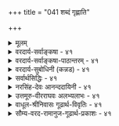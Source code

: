 +++
title = "041 शब्दं गृह्णाति"

+++
<details><summary>मूलम्</summary>

शब्दं गृह्णाति दूराभ्युदितमपि बहिस्सन्तता श्रोत्रवृत्तिर्दिग्भेदासन्नतादिग्रहणमपि तदा तत्र तत्सन्निधानात् ।  
इत्येकेऽन्ये तु दूरान्तिकगतजनताशब्दधीकालभेदात् श्रोत्रायातस्य तस्य ग्रहमनुमितिमप्याहुरस्मिन्दिगादेः ॥ ४१ ॥
</details>

<details><summary>वरदार्य-सर्वाङ्कषा - ४१</summary>

41. 

[[85]]


अस्तु चक्षुरिन्द्रियस्याप्यायकतेजस्संबन्धात् प्राप्यकारित्वम् । श्रोत्रेन्द्रियस्य तु तदपि न संभवति । तदाप्यायकभूतस्याकाशस्य विभुत्वेन प्रसरणासंभवात् । अतः श्रोत्रमप्राप्यकार्येवेति शङ्कामपनयति - शब्दमित्यादिना । **बहिः** = कर्णशष्कुलीदेशात् बहिः **सन्तता** = व्याप्ता, प्रसृता **श्रोत्रवृत्तिः** = श्रोत्रेन्द्रियस्य वृत्तिः दूराभ्युदितमपि **शब्दम्** = दूरे जातमपि शब्दम् **गृह्णाति** = विषयीकरोति । ननु चक्षुराप्यायकस्य तेजसः प्रसरणं युज्यते । श्रोत्राप्यायकस्य आकाशस्य विभुत्वात् कथं प्रसरणमिति चेत्, सांख्यानां सिद्धान्तिनां च आकाशस्याविभुत्वान्न कश्चिद्दोषः ॥ 

शब्दग्रहणविषये पक्षद्वयं प्रतिपादयन्ति विद्वांसः - श्रोत्रमेव आप्यायकभूतसहकारेण बहिः व्याप्य शब्दोत्पत्तिदेशं गत्वा शब्दं गृह्णाति इत्येकः पक्षः । शब्द एव येन केन प्रकारेण कर्णविवरप्रदेशमागतः, तत्रत्येन श्रोत्रेन्द्रियेण गृह्यते इत्यन्यः पक्षः । आद्यः सांख्यानाम्, द्वितीयः वैशेषिकाणाम् । प्रथमपक्षे स्वारस्यविशेषं दर्शयति - दिगित्यादिना । श्रोत्रागतस्यैव शब्दस्य ग्रहणमिति पक्षे 'प्राच्यां शब्दः श्रूयते' इत्यादिप्रतीत्यस्वारस्यम् । **दिग्भेदः** = प्राचीप्रतीच्यादिदिग्विशेषः । तत्र आसन्नः शब्दः, **आसन्नता** = तत्सन्निहितता शब्दधर्मः । तादृशानाम् ग्रहणमपि **तन्त्र** =तत्तद्दिशि तत्सन्निधानात् श्रोत्रेन्द्रियगमनात् युज्यते । न हि श्रोत्रं प्राप्ते शब्दे दिग्भेदोऽस्ति । कर्णशष्कुलीदेशस्यैकत्वात्, तत्रागते शब्दे दिग्भेदाभावात् । तर्ह्ययमेव सिद्धान्तो वा ? इत्यत्राह - इत्येकइति । एके – सांख्याः । अन्ये तु - सिद्धान्तिनस्तु, अस्य 'आहुः' इत्यनेनान्वयः । एतत्पक्षप्रवृत्तेः मूलमाह - दूरान्तिकेत्यादि । दूरे अन्तिके च गता या **जनता** = जनसमूहः । तस्य यः तुमुलः शब्दः, तत्र भेदो दृश्यते । दूरे जातः शब्दः, तत्रत्यैः तारतया गृह्यते, दूरस्थैस्तु मन्दतया गृह्यते । दूरे काष्ठच्छेदादौ शब्दग्रहणे कालभेदः प्रत्यक्षसिद्धः । श्रोत्रेन्द्रियवृत्तिः तद्देशं गता शब्दं यदि गृह्णीयात्, तदा शब्दस्वरूपे अयं भेदः न युज्येत । **धीभेदः** = तदनुगुणः तद्विषयकानुभवेऽपि भेदः । एवं **कालभेदः** = समीपस्थैः शब्दोत्पत्तिसमनन्तरमेव स गृह्यते । दूरस्थैस्तु स एव शब्दः विलम्बेन गृह्यते । आदिशब्देन वाय्वादिप्रयुक्तग्रहणभेदो ग्राह्यः । यस्यां दिशि वायुर्वाति, तद्दिशि स्थितैः शब्दः स्पष्टं गृह्यते, प्रतिदिशि स्थितैस्तु अस्पष्टं गृह्यते । अतः एतादृशकालभेदादिभिः **श्रोत्रायतस्य** = श्रोत्रप्रदेशं प्राप्तस्य तस्य शब्दस्य **ग्रहम्** = ग्रहणम् आहुः । तर्हि दिग्ग्रहणं कथम्? न हि श्रोत्रदेशं प्राप्ते शब्दे दिक्संबन्धोऽस्तीत्यत्राह - अनुमितिमिति । **अस्मिन्** = द्वितीयपक्षे दिगादेः **अनुमितिमपि** = अनुमितिं चआहुः । तस्य ग्रहम्, दिग्ग्रहणे अनुमितिरूपतां चाहुः । **दिगादेः** = इत्यादिना आसन्नत्वदूरस्थत्वादीनां ग्रहणम् । 'दूरे शब्द ' 'समीपे शब्दः' इत्यादावपि अनुमितिरेव स्वरसेति भावः । 'वीणानादः ' 'भेरीशब्दः' इत्यादौ हि अनुमानमवर्जनीयम्, वीणादीनां श्रोत्राग्राह्यत्वात्। एवमेव दिग्ग्रहणमपि अनुमानमेव, श्रोत्रेन्द्रियेण दिग्ग्रहणासंभवात् ॥ 



[[86]]

ननु प्रथमपक्षे श्रोत्रेन्द्रियवृत्तेः शब्दोत्पत्तिदेशप्रसरणसंभवेन शब्दग्रहणसंभवेऽपि द्वितीयपक्षे कथं शब्दस्य श्रोत्रदेशागमनसंभवः, शब्दस्य गुणत्वात्, गुणे क्रियाया अभावात् । न च शब्दो द्रव्यमेव किं न स्यादिति वाच्यम्, गन्धस्यापि प्रसरणदर्शनेन द्रव्यत्वप्रसङ्गात् । न च तत्रापीष्टापत्तिः, शब्दस्पर्शरूपरसगन्धानां पञ्चभूतगुणत्वेन द्रव्यत्वाभावात् । गुणे च क्रियाया असंभवात् । मा अस्तु गुणत्वं तेषाम् । अत एव द्रव्यगुणविभागोऽपि मास्त्विति चेत्, पूर्वमेवास्य वादस्य (लो. 8) निरस्तत्वात् । अतः शब्दादीनां गुणत्वात्, प्रसरणासंभवात् कथमिदं युज्यते इति चेत्, शब्दस्य शब्दान्तरजनकत्वेन वीचीतरङ्गन्यायेन, जले तरङ्गात्तरङ्गोत्पत्तिवत्, शब्दतरङ्गस्य श्रोत्रप्राप्तया ग्रहणात् । अत एव जले तरङ्गानां यथा क्रमशः न्यूनीभावः, तथैव शब्देऽपि क्रमशः क्षयः । अत एव समीपस्थेन तारतया श्रूयमाणः शब्दः दूरस्थेन मन्दतया गृह्यते । दूरात् काष्ठच्छेदादिकं पश्यन् जनः, यदा कुठारपतनं दूरतः पश्यति, तदैव तच्छब्दं न गृह्णाति, किञ्चिदिव विलम्बेनैव गृह्णाति; पार्श्वस्थस्तु तदैव गृह्णाति । एतेन ज्ञायते शब्द एव श्रोत्रदेशमागच्छतीति । न च श्रोत्रेन्द्रियस्य तद्देशगमनेनायं विलम्ब इति शंक्यम्, शब्दस्य तत्रैव तावत्कालमवस्थानासंभवात् शब्दस्य ग्रहणमेव न स्यात् । अतः द्वितीयपक्ष एवाचार्यसंमतः ॥ 

ननु भोः ! परिह्रियतामियमत्र समस्या । 'प्राच्यां शब्दः' 'दूरे शब्दः' इति प्राच्यादिदिशः, दूरादिदेशस्य परोक्षत्वादनुमितिर्दिगादेरस्तु । 'वीणानादः ' 'भेरीशब्दः' इत्यादौ यदा वीणादिः परोक्षः, तदास्तु तदंशेऽपि शब्दवैलक्षण्येन वीणासंबन्धादीनामनुमानम् । वीणाम्, भेरीं वा पुरतः पश्यत एव जायमानः ‘वीणानादः ' 'भेरीशब्दः' इत्यनुभवः किं चाक्षुषः, उत श्रौत्रः ? चक्षुरिन्द्रियं तु वीणां गृह्णीयात्, न तु नादम् । श्रोत्रेन्द्रियं तु शब्दं गृह्णीयात्, न वीणाम्, भेरीं वा । न चैतादृशस्थलविशेषे चक्षुरिन्द्रियं, श्रोत्रेन्द्रियं चोभयमपि स्वकार्यं करोतीति वक्तुं शक्यम्; चक्षुरिन्द्रियेण शब्दग्रहणस्य, श्रोत्रेन्द्रियेण वीणादिद्रव्यग्रहणस्य वा चक्षुश्रवोऽतिरिक्ते कुत्राप्यसंभवात् । इन्द्रियविषयव्यवस्थायाः पूर्वमेव (श्लो. 8) स्थापितत्वाच्च । नैयायिकोक्तालौकिकसन्निकर्षस्य सिद्धान्तेऽनङ्गीकाराच्च । न चेन्द्रियद्वयेनैकं ज्ञानं जायताम् ? का हानिः ? इति वाच्यम्; अनुपदमेव 'चित्ताणुत्वे तु सर्वेन्द्रियसमुदयने धीक्रमः' ( श्लो. 39) इति युगपज्ज्ञानद्वयोत्पत्तेर्निरासात् । न चेदं ज्ञानद्वयरूपमेवेति वाच्यम्, वीणायाः शब्दस्य च संबन्धाग्रहणप्रसङ्गात् । अतो 'वीणानादः' इत्यनुभवः कथं निर्वाह्यः ? इति चेत् किमर्थमेवं संभ्रमः ? 'अलौकिकसन्निकर्ष' पदं श्रुतवतामयं संभ्रमः । अलौकिकपदमनैन्द्रियकपर्यायम् । ज्ञानमेव सन्निकर्षस्तत्रेत्यर्थः । सर्वत्र शब्दं परित्यज्य प्रमेयम्, अनुभवं च पूर्वग्रहं विना परिशीलयतां दुष्परिहरं न किञ्चिदस्ति । अन्ततः अग्रे व्याप्तिग्रहणप्रकारप्रतिपादनसमये ' तज्जात्याधारभावाद्युगपदखिलमप्यक्षिसंबन्धि तत्र' (बु.47) इत्युक्तः जातिमूलकः संबन्ध एव नैयायिकैः सामान्यलक्षणेत्युच्यते । अस्य विस्तरस्तत्प्रकरणे भविष्यति । अतो नैयायिकैरुक्तं सर्वं निरसनीयमिति न निर्बन्धः । प्रत्युत 'व्यवहारे न्यायनयः' इत्येव वरम् । 'वीणानादः ' इत्यत्रापि 'सुरभि चन्दनम्' इत्यादाविव चक्षुरिन्द्रियजन्यं वीणाज्ञानमेव, स्मृतिद्वारा तादृशविशिष्टज्ञाने वीणामुपस्थापयति । अत्र वीणाभानं ज्ञानलक्षणयैव । अथवा श्रोत्रेन्द्रियजन्यं विलक्षणनादज्ञानमेव विशिष्टज्ञाने चक्षुर्जन्ये वीणाविषयकनादमुपस्थापयति । आद्यं श्रौत्रं प्रत्यक्षम् द्वितीयं तु चाक्षुषमिति विवेकः । 'सुरभि 

42. 

87. 

[ आकाशस्य प्रत्यक्षत्वम् ] 

प्रत्यक्षं व्योम, नीलं नभ इति हि मतिश्चक्षुषैवास्मदादेः, 

कूपोऽसौ, रन्ध्रमेतत्, खग इह पततीत्यादिधीश्चात्र मानम् । आधारोऽत्रातपादिः यदि, भवति कथं तस्य चेहेति बोधः ? 



तस्यांशैश्चेत्र्यणौ तत् शिथिलगति, न च व्योमवाक् आतपादौ ॥42॥ 

चन्दनम्' इत्यत्र हि सौरभं घ्राणग्राह्यम्, चन्दनखण्डस्तु चक्षुर्ग्राह्यः । चक्षुरिन्द्रियजन्ये चन्दनज्ञाने, तत्पूर्वं घ्राणेन्द्रियजन्यं सौरभज्ञानमेव सौरभमुपस्थापयति । अथवा घ्राणेन्द्रियजन्ये सौरभज्ञाने, तत्पूर्वक्षणे चक्षुरिन्द्रियजन्यं चन्दनज्ञानं चन्दनमुपस्थापयति । आद्यं चाक्षुषम्, द्वितीयं घ्राणजम् । एवमेव द्वीन्द्रियजन्यमिव भासमानं सर्वमपि भिन्नेन्द्रियग्राह्यवस्तुद्वयविषयकज्ञानमुपपादनीयम्, युगपत् इन्द्रियद्वयव्यापारासंभवात् । अथवा अन्यतरस्यानुमानेन वोपस्थितिरिति ज्ञेयम् ॥ ४१ ॥
</details>

<details><summary>वरदार्य-सर्वाङ्कषा-पाठान्तरम् - ४१</summary>

अस्तु चक्षरिन्द्रियस्याप्यायकतेजस्संबन्धात्‌ प्राप्यकारित्वम्‌ | श्रोत्रेन्द्रियस्य तु तदपि न संभवति । तदाप्यायकभूतस्याकाशस्य विभुत्वेन प्रसरणासंभवात्‌ । अतः श्रोत्रमप्राप्यकार्येवेति शङ्कामपनयति - शब्दमित्यादिना । बहिः = कर्णशष्कुलीदेशात्‌ बहिः सन्तता = व्याप्ता, प्रसृता श्रोत्रवृत्तिः = श्रोत्रेन्द्रियस्य वृत्तिः दूराभ्युदितमपि शब्दम्‌ = दूरे जातमपि शब्दं गृह्णाति = विषयीकरोति । ननु चक्षुराप्यायकस्य तेजसः प्रसरणं युज्यते । श्रोत्राप्यायकस्य आकाशस्य विभुत्वात्‌ कथं प्रसरणमिति चेत्‌, सांख्यानां सिद्धान्तिनां च आकाशस्याविभुत्वान्न कश्चिदोषः ॥   
शब्दग्रहणविषये पक्षद्वयं प्रतिपादयन्ति विद्वांसः - श्रोत्रमेव आप्यायकभूतसहकारेण बहिः व्याप्य शब्दोत्पत्तिदेशं गत्वा शब्दं गृह्णाति इत्येकः पक्षः । शब्द एव येन केन प्रकारेण कर्णविवरप्रदेशमागतः, तत्रत्येन श्रोत्रेन्द्रियेण गृह्यते इत्यन्यः पक्षः । आद्यः सांख्यानाम्‌, द्वितीयः वैशेषिकाणाम्‌ । प्रथमपक्षे स्वारस्यविशेषं दर्शयति - दिगित्यादिना । श्रोत्रागतस्यैव शब्दस्य ग्रहणमिति पक्षे 'प्राच्यां शब्दः श्रूयते' इत्यादिप्रतीत्यस्वारस्यम्‌ । दिग्भेदः = प्राचीप्रतीच्यादिदिग्विशेषः । तत्र आसन्नः शब्दः, आसन्नता = तत्सन्निहितता शब्दधर्मः । तादृशानाम्‌ ग्रहणमपि तत्र = तत्तद्दिशि तत्सन्निधानात्‌ श्रोत्रेन्द्रियगमनात्‌ युज्यते । न हि श्रोत्रं प्राप्ते शब्दे दिग्भेदोऽस्ति । कर्णशष्कुलीदेशस्यैकत्वात्‌, तत्रागते शब्दे दिग्भेदाभावात्‌ । तर्ह्ययमेव सिद्धान्तो वा? इत्यत्राह - इत्येक इति । एके - सांख्याः । अन्ये तु - सिद्धान्तिनस्तु, अस्य 'आहुः' इत्यनेनान्वयः । एतत्पक्षप्रवृत्तेः मूलमाह - दूरान्तिकेत्यादि । दूरे अन्तिके च गता या जनता = जनसमूहः । तस्य यः तुमुलः शब्दः, तत्र भेदो दृश्यते । दूरे जातः शब्दः, तत्रत्यैः तारतया गृह्यते, टूरस्थैस्तु मन्दतया गृह्यते । दूरे काष्ठच्छेदादौ शब्दग्रहणे कालभेदः प्रत्यक्षसिद्धः । श्रोत्रेन्द्रियवृत्तिः तद्देशं गता शब्दं यदि गृह्णीयात्‌, तदा शब्दस्वरूपे अयं भेदः न युज्येत । धीभेदः = तदनुगुणः तद्विषयकानुभवेऽपि भेदः । एवं कालभेदः = समीपस्थैः शब्दो- त्पत्तिसमनन्तरमेव स गृह्यते । दूरस्थैस्तु स एव शब्दः विलम्बेन गृह्यते । आदिशब्देन वाय्वादिप्रयुक्तग्रहणभेदो ग्राह्यः । यस्यां दिशि वायुर्वाति, तद्दिशि स्थितैः शब्दः स्पष्टं गृह्यते, प्रतिदिशि स्थितैस्तु अस्पष्टं गृह्यते । अतः एतादृशकालभेदादिभिः श्रोत्रायतस्य = श्रोत्रप्रदेशं प्राप्तस्य तस्य = शब्दस्य ग्रहम्‌ = ग्रहणम्‌ आहुः । तर्हि दिग्ग्रहणं कथम्‌? न हि श्रोत्रदेशं प्राप्ते शब्दे दिक्संबन्धोऽस्तीत्यत्राह - अनुमितिमिति । अस्मिन्‌ = द्वितीयपक्षे दिगादेः अनुमितिमपि = अनुमितिं च आहुः । तस्य ग्रहम्‌, दिग्ग्रहणे अनुमितिरूपतां चाहुः । दिगादेः = इत्यादिना आसन्नत्वदूरस्थत्वादीनां ग्रहणम्‌ । 'दूरे शब्दः' 'समीपे शब्दः' इत्यादावपि अनुमितिरेव स्वरसेति भावः । 'वीणानादः' 'भेरीशब्दः' इत्यादौ हि अनुमानमवर्जनीयम्‌, वीणादीनां श्रोत्राग्राह्यत्वात्‌ । एवमेव दिग्ग्रहणमपि अनुमानमेव, श्रोत्रेन्द्रियेण दिग्ग्रहणासंभवात्‌ ॥   
ननु प्रथमपक्षे श्रोत्रेन्द्रियवृत्तेः शब्दोत्पत्तिदेशप्रसरणसंभवेन शब्दग्रहणसंभवेऽपि, द्वितीयपक्षे कथं शब्दस्य श्रोत्रदेशागमनसंभवः, शब्दस्य गुणत्वात्‌, गुणे क्रियाया अभावात्‌ । न च शब्दो द्रव्यमेव किं न स्यादिति वाच्यम्‌, गन्धस्यापि प्रसरणदर्शनेन द्रव्यत्वप्रसङ्गात्‌ । न च तत्रापीष्टपत्तिः, शब्दस्पर्शरूपरसगन्धानां पञ्चभूतगुणत्वेन द्रव्यत्वाभावात्‌ । गुणे च क्रियाया असंभवात्‌ । मा अस्तु गुणत्वं तेषाम्‌ । अत एव द्रव्यगुणविभागोऽपि मास्त्विति चेत्‌, पूर्वमेवास्य वादस्य (श्लो.८) निरस्तत्वात्‌ । अतः शब्दादीनां गुणत्वात्‌, प्रसरणासंभवात्‌ कथमिदं युज्यते इति चेत्‌, शब्दस्य शब्दान्तरजनकत्वेन वीचीतरङ्गन्यायेन, जले तरङ्गात्तरङ्गोत्पत्तिवत्‌, शब्दतरङ्गस्य श्रोत्रप्रााप्त्या ग्रहणात्‌ । अत एव जले तरङ्गानां यथा क्रमशः न्यूनीभावः, तथैव शब्देऽपि क्रमशः क्षयः । अत एव समीपस्थेन तारतया श्रूयमाणः शब्द: दूरस्थेन मन्दतया गृह्यते । दूरात्‌ काष्ठच्छेदादिकं पश्यन्‌ जनः, यदा कुठारपतनं दूरतः पश्यति, तदैव तच्छब्दं न गृह्णाति, किञ्चिदिव विलम्बेनैव गृह्णाति; पार्श्वस्थस्तु तदैव गृह्णाति । एतेन ज्ञायते शब्द एव श्रोत्रदेशमागच्छतीति । न च श्रोत्रेन्द्रियस्य तद्देशगमनेनायं विलम्ब इति शक्यम्‌, शब्दस्य तत्रैव तावत्कालमवस्थानासंभवात्‌ शब्दस्य ग्रहणमेव न स्यात्‌ । अतः द्वितीयपक्ष एवाचार्यसंमतः ॥   
ननु भोः! परिह्रियतामियमत्र समस्या । 'प्राच्यां शब्दः' 'दूरे शब्दः' इति प्राच्यादिदिशः, दूरादिदेशस्य परोक्षत्वादुमितिर्दिगदेरस्तु । 'वीणानादः' 'भेरीशब्दः' इत्यादौ यदा वीणादिः परोक्षः, तदास्तु तदंशेऽपि शब्दवैलक्षण्येन वीणासंबन्धादीनामनुमानम्‌ । वीणाम्‌, भेरीं वा पुरतः पश्यत एव जायमानः 'वीणानादः' 'भेरीशब्दः' इत्यनुभवः किं चाक्षुषः, उत श्रौत्रः? चक्षुरिन्द्रियं तु वीणां गृह्णीयात्‌, न तु नादम्‌ । श्रोत्रेन्द्रियं तु शब्दं गृह्णीयात्‌, न वीणाम्‌, भेरीं वा । न चैतादृशस्थलविशेषे चक्षुरिन्द्रियं, श्रोत्रेन्द्रियं चोभयमपि स्वकार्यं करोतीति वक्तुं शक्यम्‌; चक्षुरिन्द्रियेण शब्दग्रहणस्य, श्रोत्रेन्द्रियेण वीणादिद्रव्यग्रहणस्य वा चक्षुश्रवोऽतिरिक्ते कुत्राप्यसंभवात्‌ । इन्द्रियविषयव्यवस्थायाः पूर्वमेव (श्लो.८) स्थापितत्वाच्च । नैयायिकोक्तालौकिकसन्निकर्षस्य सिद्धान्तेऽनङ्गीकाराच्च । न चेन्द्रियद्वयेनैकं ज्ञानं जायताम्‌? का हानिः? इति वाच्यम्‌; अनुपदमेव 'चित्ताणुत्वे तु सर्वेनद्रियसमुदयने धीक्रमः' (श्लो.३९) इति युगपज्ज्ञानद्वयोत्पत्तेर्निरासात्‌ । न चेदं ज्ञानद्वयरूपमेवेति वाच्यम्‌, वीणायाः शब्दस्य च संबन्धाग्रहणप्रसङ्गात्‌ । अतो 'वीणानादः' इत्यनुभवः कथं निर्वाहः? इति चेत्‌; किमर्थमेवं संभ्रमः? 'अलौकिकसन्निकर्ष'पदं श्रुतवतामयं संभ्रमः । अलौकिकपदमनैन्द्रियकपर्यायम्‌ । ज्ञानमेव सन्निकर्षस्तत्रेत्यर्थः । सर्वत्र शब्दं परित्यज्य प्रमेयम्‌, अनुभवं च पूर्वग्रहं विना परिशीलयतां दुष्परिहरं न किञ्चिदस्ति । अन्ततः अग्रे व्याप्तिग्रहणप्रकारप्रतिपादनसमये 'तज्जात्याधारभावाद्युगपदखिलमप्यक्षिसंबन्धि तत्र' (बु.४७) इत्युक्तः जातिमूलकः संबन्ध एव नैयायिकैः सामान्यलक्षणत्युच्यते । अस्य विस्तरस्तत्प्रकरणे भविष्यति । अतो नैयायिकैरुक्तं सर्वं निरसनीयमिति न निर्बन्धः । प्रत्युत 'व्यवहारे न्यायनयः' इत्येव वरम्‌ । 'वीणानादः' इत्यत्रापि 'सुरभि चन्दनम्‌' इत्यादाविव चक्षुरिन्द्रियजन्यं वीणाज्ञानमेव, स्मृतिद्वारा तादृशविशिष्टज्ञाने वीणामुपस्थापयति । अत्र वीणाभानं ज्ञानलक्षणयैव । अथवा श्रोत्रेन्द्रियजन्यं विलक्षणनादज्ञानमेव विशिष्टज्ञाने चक्षुर्जन्ये वीणाविषयकनादमुपस्थापयति । आद्यं श्रौत्रं प्रत्यक्षम्‌ द्वितीयं तु चाक्षुषमिति विवेकः । 'सुरभि चन्दनम्‌' इत्यत्र हि सौरभं घ्राणग्राह्यम्‌, चन्दनखण्डस्तु चक्षुर्ग्राह्यः । चक्षुरिन्द्रियजन्ये चन्दनज्ञाने, तत्पूर्वं घ्राणेन्द्रियजन्यं सौरभज्ञानमेव सौरभमुपस्थापयति । अथवा घ्राणेन्द्रियजन्ये सौरभज्ञाने, तत्पूर्वक्षणे चक्षुरिन्द्रिय- जन्यं चन्दनज्ञानं चन्दनमुपस्थापयति । आद्यं चाक्षुषम्‌, द्वितीयं घ्राणजम्‌ । एवमेव द्वीन्द्रियजन्यमिव भासमानं सर्वमपि भिन्नेन्द्रियग्राह्यवस्तुद्वयविषयकज्ञानमुपपादनीयम्‌, युगपत्‌ इन्द्रियद्वयव्यापारासंभवात्‌ । अथवा अन्यतरस्यानुमानेन वोपस्थितिरिति ज्ञेयम्‌ ॥ ४१ ॥
</details>

<details><summary>वरदार्य-सुबोधिनी (कन्नड) - ४१</summary>

श्लोक 41]

- 41-

[शब्द ग्रहणप्रकार निरूपणॆ]

55

शब्दं कृष्णाति दूराभ्यदितमपि बहिस्सन्तता शोत्रवृत्ति

दिग्धदासन्नतादिग्रहणमसि तदा तत्र तत्सन्निधानात् । इत्येके... तु दूरा कगतजनताशब्द धीकालभेदात्

प्रोत्रायातस्य तस्य ग्रहमनुमितिमप्याहुरनिगादे॥

प्रोत्रन्द्रियदल्लि विशेष विचारवन्नु हेळुत्तारॆ. दूरदल्लि हुट्टुव शब्दवन्नु तेन्द्रिय हेगॆग्रहिसुत्तदॆ? दूराभ्युदितंशब्दं बहि सन्तता शोत्रवृत्तिः गृह्याति दूरदल्लि हुट्टिद शब्दवन्नु किविय हॊरगॆ व्यापिसुव शोन्द्रियदवृत्तियु ग्रहिसुत्तदॆ. शोन्द्रिय किविय ऒळगे इद्दरू अदक्कॆ आप्यायकभूतवाद आकाशद प्रसरण दिन्द दूरदल्लि हुट्टिद शब्दवन्नु अदु ग्रहिसुत्तदॆ. तडा तत्र तत्सन्निधा नात् दिग्ददासन्नतादिग्रहणमपि हीगॆ त्रन्द्रियद वृत्तियु हॊरगॆ व्यापिसिदाग आ दिक्किनल्लि आ प्रोतेन्द्रियद सम्पर्क बरुवुदरिन्द याव दिक्किनल्लि ऎष्टु दूरदल्लि शब्द हुट्टुत्तदॆ ऎम्बुदन्नु ग्रहिसुवुदू साध्यवागुत्तदॆ. इति एकॆ ऎन्दु कॆलवरु हेळुत्तारॆ.

अन्नो तु दूरान्विकगतजनताशब्दकालभेदात् प्रोत्रा यातस्य तस्य ग्रहणं, अस्मिन् दिगादेः अनुमितिं अपि आहुति

बेरॆ कॆलवरन्तू दूरदल्लिरुव गुम्पिन शब्दग्रहणक्कू हत्तिरदल्लिरुव गुम्पिन शब्द ग्रहणक्कू कालदल्लि हॆच्च कडिमॆ इरुवुदरिन्द, दूरदल्लि कट्टिगॆ यन्नु ऒडॆयुवाग कॊडलियन्नु कॆळगॆ हॊडॆदु ऒन्दॆरडु क्षणद अनं

तरवे शब्द नम्म किवियल्लि केळिसुवुदन्नु नावु नोडबहुदाद्दरिन्द नम्म किवियन्नु तलुपिद शब्द ग्रहणवन्नू ई शब्ददल्लि याव दिक्कु ऎष्टु दूर ऎम्ब विषयदल्लि अनुमितिये ऎन्दू हेळुवरु. दूरदल्लि हुट्टिद शब्द हरडुत्ता कडिमॆयागुत्ता बरुवुदू अनुभव सिद्ध. प्रोतेन्द्रिय वृत्तिये शब्द हुट्टुव जागवन्नु सेरि शब्दवन्नु ग्रहिसिदरॆ ऎष्टु प्रमाणदल्लि हुट्टुवुदो अष्टे प्रमाणदल्लि आ शब्द गृहीतवाग बेकागुत्तदॆ. शब्द अल्लिन्द नम्मॆडॆगॆ अलॆ अलॆयागि बरुवुदादरॆ अलॆगळु बरुबरुत्ता कडिमॆयागुवुदरिन्द शब्दवू कडमॆयागि गृहीतवागुत्तदॆ. आद्दरिन्द शब्द नम्म किवियडॆ बन्दु गृहीतवागुत्तदॆ ऎम्ब ऎरडनॆय

पक्षवे स्वरसवॆन्दु हेळुवरु ॥ ४१ ॥
</details>

<details><summary>सर्वार्थसिद्धिः - ४१</summary>

भवतु चक्षुषस् तेजसाऽऽप्यायितत्वान् मणि-प्रभा-न्यायेन काचिद् वृत्तिः,  
श्रोत्रस्य त्वाकाशाप्यायितस्य सा कथम् इत्यत्राह - शब्दमिति ॥  

विकारि-द्रव्यस्य तावत्  
स्वरूपत आप्यायक-द्वारा वा तत्र-तत्र वृत्तिर् अविरुद्धा ।  

न चानुपलम्भ-विरोधः ; योग्यत्वाभावात् ।  
अन्यथा स्वेष्टम्+++(=??)+++ अपि भज्येत ।  
तवापि हि बुद्धि-सन्ततेः शरीरान्तर-गमनम्+++(=??)+++ आलोकादि-गमनं च  
दृष्टं कल्प्यं वा ?  
नाद्यः, अ-शक्यत्वाद् अनभ्युपगमाच् च ।  
न द्वितीयः, तद्वद् अत्रापि कल्पनोपात्तेः ।  
न हि तत्र गतिः प्राप्तिर् वा कल्प्यते ।  
किंतु तत्रतत्रोत्पत्तिमात्रम् इत्रि चेत्तथाऽत्रापि त्वया कल्प्यम् ; अविशेषात् ।  

न च 

> शब्दात्मकाः पुद्गलाः  
श्रवण-देशम् आयाता दृश्यन्त  

इति युक्तम् ;  
शब्दस्य रूपादिवद् गुणत्वोपपत्तेः पुद्गलत्वायोगात् ।  

नापि  

> शब्दस्यैवागमनम्, बाह्यैकेन्द्रिय-ग्राह्यतया श्रुत्यादिभिश् च 

रूपादेर् इवाद्रव्यस्य क्रियानुपपत्तेः । 

न च  
शब्दस्य तद्व्यञ्जकस्य वा वीचीतरङ्गकल्पना ;  
अत्यन्तगौरवात् । +++(5 इदम् एवाधुनिकैर् लघ्व् इति प्रतिपादितम्)+++

न च व्याप्तं श्रोत्रम्,  
युगपत्-सार्वत्रिक-शब्दोपलम्भ-प्रसङ्गात् ।  
न च  
प्रतिनियतैः प्रदेशैश् शक्तम् +++(व्याप्तं श्रोत्रम्)+++;  
नियामकाभावात् ।  

> श्रोत्र-समवायेन शब्दो गृह्यत  

इति पक्षस् तु  
इन्द्रियाणाम् अभौतिकत्व-स्थापनया ऽपास्तः ।+++(4)+++  

अतो यथोपलम्भं  
तत्-तज्-जन्तुषु स्ववृत्त्या तावद्-देशव्याप्तं श्रोत्रं  
तत्-तद्-देशे शब्दं गृह्णातीति ।  

एवम् अनभ्युपगमे दोषम् अभिप्रेत्याह - **दिग्-भेदेति** ।  

> दिग्-भेदासन्नतादि-ग्रहणम् अपि तदा तत्र तत्-सन्निधानात्

यदि श्रोत्रवृत्तिस् तत्र-तत्र न स्यात्  
कथं तद्विशिष्टः शब्दो गृह्येत ?  
न ह्य् अत्र प्राच्यादि-प्रतिनियतं लिङ्गं दृश्यते ;  
नापि दूरासन्नत्व-नियतम् ।  

अतश् शब्द-स्वरूप इव  
तद्-उत्पत्ति-देश-विशेषेष्व् अपि  
श्रोत्र-वृत्तेः शक्तिः कार्य-कल्प्या ।  
आसत्ति-तारतम्यानुरोधेन विशदाविशदावभासश् च  
चक्षुर्-वृत्ति-नयेन नेतव्यः ।  

अत्र पक्षान्तरं स्थापयितुं  
सांख्यानुसारिणां पक्षोऽयम् इति निगमयति - इत्येक इति ।  


बुद्ध्य्-अन्तरानुगुण-मतान्तरम् आह - अन्ये त्विति । 

> अन्ये तु दूरान्तिक-गत-जनता-शब्द--धी-काल-भेदात्  
श्रोत्रायातस्य तस्य ग्रहम् 

दूरस्थस् ताड्यमान-भेर्या  
दशकोणाभिघातात् पश्चाद् विलम्बेन शब्दं शृणोति,  
वादकास् तद्-आसन्नाश् चाविलम्बितम्,  
तद् एतद् गन्धाश्रय-द्रव्य-विसर्प-न्यायम् अन्तरेण कथं स्यात् ?+++(5)+++  

अत एवानुवात-प्रतिवातयोर्  
अतिदूरानतिदूरं च  
शब्दो गृह्यते ;+++(5)+++  
बहिर्-अन्तर्-गृह-गतानां च  
दूर-स्थ-शब्द-ग्रहणे स्फुटास्फुट-धीश् च ।  

अतः 

> "श्रोत्र-प्रदेशायात-भूत-धर्मस्य शब्दस्य ग्रहणम्,  
तस्यायातत्वम् आश्रय-द्वारकम् ।  
शब्द-गन्ध-सूर्यालोक--रत्न-प्रभादयो धर्म्य्-अतिवर्तिनो गतिमन्तश् च  

इत्य् आत्म-सिद्धि-वाक्ये  
शब्द-शब्दो गन्ध-शब्द-वद् आश्रय-लक्षकः ।  

गुहा-सौधादि-संक्षोभः  
प्रतिशब्दश् च जृम्भते ।  
निस्साणादि-प्रणादेन  
तद् एतत्-पक्ष-सङ्गतम् ॥  

नन्व् एवं दिगादि-विशिष्टोपलम्भः कथम् इत्यत्राह - अनुमितिमिति । 

> अनुमितिम् अप्य् आहुर् अस्मिन् दिग्-आदेः

आदि-शब्देन दूरासन्नत्व-ग्रहः दृष्टान्त-प्रदर्शनं च ।  

यथा मयूर-वीणादेः  
शब्दोऽयम् इति गृह्यते ।  
तथा प्राच्यादि-जातो ऽयम्  
इति लिङ्गात् तथा-विधात् ॥ +++(5)+++ 

तत्र यद्यपि शब्दस्य  
विशेषः कोऽपि दुर्वचः ।  
तथाऽपि विदितस् तैस् तैर्  
लिङ्गं स्यात् सम्मतेष्व् इव ॥  


> नन्व् इमौ द्वावपि पक्षौ हाठिकौ,  
पूर्वत्र दिग्-आदिषु श्रोत्रस्य शक्ति-कल्पना-गौरवात्,  
उत्तरत्र दुर्वच-लिङ्ग-दर्शन-कॢप्तेर् 

इति ।  
हन्त ! एवं वदन्  
किं शब्द-ग्रहे दिगादि-ग्रहणम् एव नास्तीति मन्यते ?  
सद् अपि वा निष्कारणकम् ?  
स-कारणम् अपि वा कारणान्तर-सिद्धम् इति ?  

नाद्यः, सर्वलोक[धी]विरोधात् ;  
सामग्री-वैकल्यात् तु कदाचिद् दिगादि-रहित-धीः ।  
न द्वितीयः, आगन्तोर् अ-हेतुकत्व-विरोधात् ।  
न तृतीयः, +++(प्रत्यक्षानुमानयोः बाधितयोः, शब्दे च शिष्टे…)+++ आगमादेर् अत्रासंभवात् ।  

> भ्रान्त्याऽत्र दिगादि-धीर् 

इति चेन् न ;  
+++(सर्प-रज्जु-निभ-भ्रम-बुद्धौ साधारण-धर्म-ग्रहणम् इष्यत इत्य् अतः)+++  
प्रतिपुरुष-नियत--दिग्-अध्यास-हेतु-भूत--  
धर्म-विशेष-ग्रहाभावात्,  
भावे वा तत एव तत्-तद्-अनुमानोपपत्तेः ।  
तद्वद्+++(=शब्द-गत-प्रतिनियत-धर्मवद्)+++ एव च दिग्-आदेर् अप्य् उपलम्भोपपत्तेः ।  
न चाबाधितांशे भ्रान्ति-कॢप्तिर् युक्ता ।  
अतः प्रत्यक्षतो ऽनुमानतो वाऽत्र  
दिगादि-ग्रह इत्य्-अन्यतर-पक्षो ऽनतिक्रमणीयः ।  

> शब्दस्य नित्य-विभुत्वात् तद्-आश्रितत्वाद् वा  
श्रोत्रेण नित्य-संबन्ध 

इति वादस् त्व् अद्रव्यसरे निरसिष्यते [इति] ॥ ४१ ॥  

इति श्रोत्रवृत्तिशब्दाश्रयागमनपक्षौ ॥
</details>

<details><summary>नरसिंह-देवः आनन्ददायिनी - ४१</summary>

अत्राप्याक्षेपसंगतिमाह - भवत्विति । आकाशाप्यायितस्येति - आकाशस्य नित्यतया वृत्त्य (शस्यप्रभा) भावादिति भावः । विकारिद्रव्यस्येति -कार्यत्वाद्वृत्तिस्स्यादिति (प्रभाया अभावेऽपि परिणामविशेषस्यापि विरोधादिति) भावः । अन्यथेति - बौद्धपूर्वपक्ष्यनुसारेणेदमिति (बौद्धोऽत्रपूर्ववादीति) भावः । इष्टभङ्गमेवाह - बुद्धिसंततेरिति । अशक्यत्वादिति - दर्शनायोग्यत्वादित्यर्थः । जैनमतानुसारेण शङ्कते - न चेति । पूरयन्ति गलन्ति चेति पृथिव्यादि (द्रव्याणि पुद्गलः) परमाणुरूपं द्रव्यं पुद्गलशब्दार्थः । शब्दोऽपि परमाण्वात्मकद्रव्यपुञ्जमिति शब्दस्यैव गतिमत्तया श्रोत्रदेशगमनसंभवात् न वृत्तिः कल्प्येति भावः । न च शब्दस्य पुद्गलत्वमस्त्वित्याशङ्क्याह - नापीति । शब्दो गुणः बाह्ये(ह्यैके)न्द्रियग्राह्यजातिमत्त्वात् रूपादिवत् इत्यनुमानं द्रष्टव्यम् । आदिशब्देन पुराणादिग्रहः । न च शब्दस्येति - वीचीतरङ्गवदुपपत्तिकल्पनेत्यर्थः । ननु श्रोत्रस्य व्यापकस्यैवोत्पत्तिकल्पनास्त्वित्यत्राह - न चेति । न च प्रतिनियतैरिति - कदाचित्कुत्रचित् शब्दग्रह इति नानादेशव्यवस्थया शब्दग्रहात् नियतप्रदेशशक्तिकल्पनमित्यर्थः । अन्यथा दूरस्थशब्दस्याग्रहणेन तत्र देशे शक्त्यभावे तत्र गतेऽपि शब्दग्रहो न स्यादिति भावः । श्रोत्रसमवायेनेति - वैशेषिकपक्ष इत्यर्थः । भूतगुणस्य शब्दस्याहङ्कारिकेणेन्द्रियेण समवायायोगादित्यर्थः । श्रोत्रेणाग्रहणेऽप्यनुमानात्तद्ग्रह इत्यत्राह - न ह्यत्रेति । दूरासन्नत्वनियतं - दूरासन्नत्वव्याप्तम् । ननु श्रोत्रस्य वृत्त्यङ्गीकारेऽपि देशग्रहणासामर्थ्यात् कथं तत्तद्देशविशिष्टशब्दग्रहः? इत्यत्राह - अत इति । प्रकारान्तरेण तद्विशिष्टप्रतीत्यनिर्वाहादिति भावः । ननु तत्तच्छब्ददेशव्यापिवृत्तिस्वीकारे दूरासन्नयोः शब्दग्रहतारतम्यानुपपत्तिरित्यत्राह - आसत्तितारतम्यानुरोधेनेति । ग्राह्यशब्दापेक्षया ग्राहकपुरुषस्येति शेषः । बुद्ध्यन्तरं - दूरासन्नयोःक्रमेण बुद्धिरित्यर्थः । बुद्ध्यन्तरमेवोपपादयति -दूरस्थस्ताड्यमानेति । गन्धाश्रयेति - तथा च शब्दाश्रयद्रव्यस्य श्रवणदेशविसर्पः कल्प्यत इति भावः । अत एवेति - अतिदूरोऽप्यनुवाते शब्दो गृह्यते प्रतिवाते अनतिदूर एव गृह्यत इत्यर्थः । भूतधर्मस्येति - शब्दस्य द्रव्यत्वं येऽभ्युपगच्छन्ति तन्मतमसंगतमिति भावः । ननु तस्याद्रव्यत्वे कथमागमनमित्यत्राह - तस्य चेति । सिद्धान्तविरोधं परिहरति - शब्दगन्धेति । गन्धस्य गणत्वं सर्वसिद्धमिति भावः । शब्दशब्द इति - ननु गुणत्वे धर्म्यतिवर्तिन इति विरोध इति चेन्न; धर्मिशब्देन समुदायस्याभिधानात् तदेकदेशरूपाश्रयद्वारा तदतिवर्तित्वं सम्भवतीति (समुदायरूपधर्म्यतिवर्तित्वस्य विवक्षितत्वादिति) भावः । ननु आश्रयद्वारा शब्दस्य कर्ण(अन्य)देशागमनं किमर्थं कल्प्यते? तावद्व्यापी शब्द एव प्रथममुत्पद्यतामित्यत्राह - गुहासौधादीति । शब्दस्य तावद्देशव्यापिन उत्पत्तौ गुहासौधप्राकारादीनाम(रादिष्व)भिघातरूपसंक्षोभा(भाभावात्)त् प्रतिशब्दो नोपपद्यते शब्दाश्रयद्रव्यस्यागमनपक्षे तु तीव्रतरशब्दाश्रयद्रव्याभिघातेन गुहादौ प्रतिशब्द(उत्पद्यत इत्यर्थः) स्सम्भवतीति भावः । नन्वस्मिन् पक्षेऽपि तत्तद्देशविशिष्टशब्दग्रहो न स्यादित्याशङ्कते - नन्विति । ननु आस्मिन् पक्षे मयूरवीणादिशब्दविशेषग्रहेऽपि सामर्थ्यं श्रोत्रस्य कल्प्यताम् तथा च नायं दृष्टान्तः; अन्यथा तत्र तत्तत्प्रतिनियतविशेषस्याभावादानुमानिकत्वानुपपत्तेरित्यत्राह - यद्यपीति । विशेषस्य शब्दे (दुर्वचत्वेऽपि) दुरभिलपत्वेऽपि तैस्तैः पुरुषैर्विदितोनुभवसिद्धस्संमतेष्विव - इक्षुक्षीरादिमाधुर्येष्विव विशेषो लिङ्ग भवत्वित्यर्थः; अन्यथा इक्षुक्षीरादिमाधुर्येष्वपि विशेषो न स्यादिति भावः । हाठिकौ - हठात्सिद्धौ - आपातसिद्धाविति यावत् । अध्यात्मादित्वाट्ठञु । ननु शब्दग्राह - कस्य दिगादिग्राहकत्वे कदाचिदयं(ग्राहकेष्वयं) शब्दः कुत्रत्य इति सन्देहो न स्यात् इत्यत्राह - सामग्रीति । दोषादिना लिङ्गादिप्रतिसन्धानादि सहकारिवैकळ्यादिति भावः । आगन्तोः - कार्यस्येत्यर्थः । आगमादिः - तद्बोधकश्रुत्यादिः । भ्रान्त्येति - भ्रान्तिः - दोषः - तेनेत्यर्थः । यद्वा (केचित्तु) द्विद्रोणेन घान्यं क्रीणाति पञ्चकेन पशून् इत्यादिवत् प्रकृत्यादित्वात्स्वार्थे तृतीया । तथा च दिगादिधीर्भ्रान्तिरित्यर्थः(इत्याहुः) । प्रतिनियतेति - सादृश्यज्ञानस्याध्यासकारणत्वादिति भावः । तद्वदेवेति - प्रतिनियत-धर्मच्-छ्रोत्रेणैव शब्द-गत-प्रतिनियत-धर्मवद् दिगादि-ग्रहणोपपत्तेर् इत्यर्थः । एतच्च प्रथमपक्षानुसारेण; किञ्च बाधकाभावादिति न भ्रान्तिरित्याह - न चाबाधितेति । ननु शब्दो नित्यो विभुः श्रोत्रेण सर्वदा सम्बद्ध एव । यद्वा विभ्वाश्रितत्वादपि श्रोत्रेण सम्बद्ध एव; तथा च तद्ग्रहार्थं श्रोत्रवृत्तिशब्दागमनकल्पनाऽनर्थिकेत्यत्राह - शब्दस्येति ॥ ४१ ॥   
श्रोत्रवृत्तिशब्दाश्रयागमनपक्षौ
</details>

<details><summary>उत्तमूरु-वीरराघवः अलभ्यलाभः - ४१</summary>

शब्दमिति । श्रोत्रेन्द्रियं शब्ददेशं गच्छति, अत एव दिगादिग्रहणमिति प्रथमपक्षः सांख्यानुसारिणाम् । श्रोत्रदेशमागतः शब्द एव गृह्यते, अत एव दूरान्तिकादिभेदेन ग्रहणे  
विलम्बाविलम्बाविति द्वितीयः पक्षः । तदा दिगादिविषयेऽनुमानमेव, वीणादिमयूरादिविशेषवत् । दूरेति । दूरगतया जनतया शब्दग्रहः पश्चात्काले, अन्तिकगतया तु ग्रहणं पूर्वमिति भेदः श्रोत्रं प्रतिशब्दागमनविलम्बादेवोपपाद्यः । न च शब्दोत्पत्तिस्थले शब्दस्य चिरमवस्थानात् दूरस्थजनश्रोत्रवृत्तिर्विलम्बेन तत्र गत्वा तं गृह्णातीति शक्यम्; तथा सति तावति विलम्बेऽप्यासन्नजनानां शब्दग्रहणानुवृत्त्यापातात् । तथाऽननुभवादिति । एवं श्रोत्रमायातस्य शब्दस्य ग्रहं = प्रत्यक्षम्, अस्मिन् दिगादेः तत्तच्छब्दसंबन्धिदिग्भेदवीणादिकारणभेदादिविषयानुमितिञ्चाऽऽहुरिति । अनुमितिमपीत्ययम् अपिशब्दः प्रत्यक्षस्यापि ग्राहक इति वृत्त्यवसानवाक्यतोऽवगम्यते ।  
आकाशाप्यायितस्य सा कथमिति । श्रोत्रस्याहंकारिकतया आकाशभिन्नतया तेनाऽप्यायनस्य  
सुवचत्वेऽपि आकाशस्य महत्त्वात् तदाप्यायितत्वे सर्वदेशसर्वशब्दग्रहणमेव स्यात्, देशभेदेन  
वृत्तितदभावौ दुर्वचाविति शंका । विकारीति । आकाशस्य सांशतया आप्यायकांशन्यूनाधिकभावानुरोधेन ग्रहणवैषम्यमिति परिहारः । तवापि हीति । इदं पूर्वश्लोके ''स्वाभ्युपगतसाम्यात्” इत्यादिनोक्तमेव । जैनमतमनूद्य निरस्यति नचेति । दृश्यन्त इत्यत्र गृह्यन्त इति पाठ्यम् । गुणत्वोपपत्तेः - गुणत्वसाधकयुक्तिसत्त्वात् । प्रदेशैः शक्तमिति । प्रदेशविशिष्टत्वाकारेण शब्दग्रहणसमर्थश्रोत्रमित्यर्थः । पुद्गलत्वेति । पूरणगलनरूपव्यापारवत्तया परिच्छिन्नद्रव्यं हि पुद्गलशब्दवाच्यमिति । इति निगमयतीति । इत्याशयेन निगमयतीत्यर्थः । द्वितीयपक्षः श्रेयानित्याशयः । एके - वरदनारायणभट्टारकाः (न्या.सि) । तार्किकाः वीचीतरङ्गन्यायेन कदम्बमुकुलन्यायेन वा शब्दस्य श्रोत्रप्राप्तिं मन्यन्ते । तदसंमत्या शब्दस्याऽऽगतिमन्यथोपपादयति तस्य चाऽऽयातत्वमिति । शब्दो जातः निःसृतभेर्यवयवं वाय्वंशं वाऽऽश्रितः सन्नेव श्रोत्रदेशमायातीति भावः । निस्साणः = जयघोषणवाद्यम् । एतत्पक्षेति । शब्दसञ्चारपक्षेत्यर्थः । तत्र यद्यपीति । वीणादिशब्दे वैजात्यग्रहणवत् दिग्भेदे शब्दे वैजात्यग्रहणं नास्ति । अतस्तादृशविशेषस्य दुर्वचत्वेऽपि तैस्तैः अवधानवद्भिः पुरुषैर्विदितः, शब्दोऽयमस्मच्छ्रोत्रीये प्राच्यभागे गृहीतः, अयं प्रतीच्यभागे इत्येवं विशेषः दूरे शब्दोत्पत्तिस्थानदिग्भेदानुमाने लिंगं स्यात् संमतेष्विवेति । यथा वाय्वग्निजलादिकृतचलनदहनक्लेदनादिकमेकैकस्मिन् पार्श्वे उपलभ्य तत्तद्दिग्गतत्वं तत्रतत्रानुमीयते, तथेत्यर्थः । व्याख्यातारः इक्षुक्षीरादिमाधुर्यवदिति वदन्ति । हाठिकौ - हठकृतौ । दिगादिषु - दिगादिग्रहणे । कदाचिदिति । केचित् ग्रहणकाले अवधानरहिताः विपरीततयाऽपि दिशं गृह्णन्ति, शब्दस्य प्रतिश्रुतश्च भेदग्रहणादिव । भावेवेति । दिगध्यासहेतुत्वेनेष्टस्य धर्मस्य दिगनुमापकत्वं दिग्ग्राहकत्वमेव वा किं नेष्यत इत्यर्थः ॥ ४१ ॥
</details>

<details><summary>वाधूल-श्रीनिवासः गूढार्थ-विवृतिः - ४१</summary>

शब्दोत्पत्तिदेशगतेन श्रोत्रेण शब्दो गृह्यते चेत् - दूरासन्नदेशोत्पन्नशब्देषु विशदाविशदबुद्ध्यनुपपत्तिः, श्रोत्रप्राप्तेरविशेषादित्याशङ्क्याह आसत्तितारम्येति । बुद्ध्यन्तरानुगुणमिति । निस्साणादिशब्दजनितसौधक्षेपप्रतिशब्दबुद्ध्यनुगुणमित्यर्थः । तथापि  
विदित इति । दुर्वचत्वेऽपि तैस्तैः पुरुषैर्विदितः । संमतेष्विव = इक्षुक्षीरादिरसेष्विव । लिङ्गं स्यात् । यथा अन्धेन पीयमानेक्षुक्षीरगतो विशेषः अयमिक्षुरसः, अयं क्षीररस इति बुद्धौ लिङ्गं तथेत्यर्थः ॥ ४१ ॥
</details>

<details><summary>सौम्य-वरद-रामानुज-गूढार्थ-प्रकाशः - ४१</summary>

भवत्विति । चाक्षुषवृत्तेस्तेजोरूपत्वेन तेजसश्चलनसंभवात् तद्द्वारा प्राप्तिसंभवः, श्रोत्रवृत्तेस्तु आकाशरूपत्वेन आकाशस्य च चलनासंभवात् तद्द्वारा श्रोत्रप्राप्तिर्न संभवतीति भावः । अन्यथेति । अयोग्यस्य अनुपलम्भबाधेऽतीन्द्रियवस्तूच्छेदापत्तिरित्यपि भावः । बाह्यैकेन्द्रियग्राह्यतयेति । अत्र गुणत्वे साध्ये बाह्यैकेन्द्रियग्राह्यजातिमत्त्वादित्यर्थः । तेन शब्दत्वादौ न व्यभिचारः । अद्रव्यत्वे साध्ये यथाश्रुतमेव ग्राह्यम् । प्रभायां व्यभिचारवारणाय तद्व्यतिरिक्ते सतीति विशेषणं देयम् । अनुमानस्य अनुकूलतर्काभावमाशङ्क्याह - श्रुत्यादिभिश्चेति । गुहासौधेति । संक्षोभः - निबिडध्वनिः । निस्साणः, वाद्यावशेषः । 'निस्साणो जयधोषणः इति वैजयन्ती । तत् = विजृम्भणम्, एतत्पक्षसङ्गतम् = एतन्मनसंगनमित्यर्थः ॥ ४१ ॥
</details>








